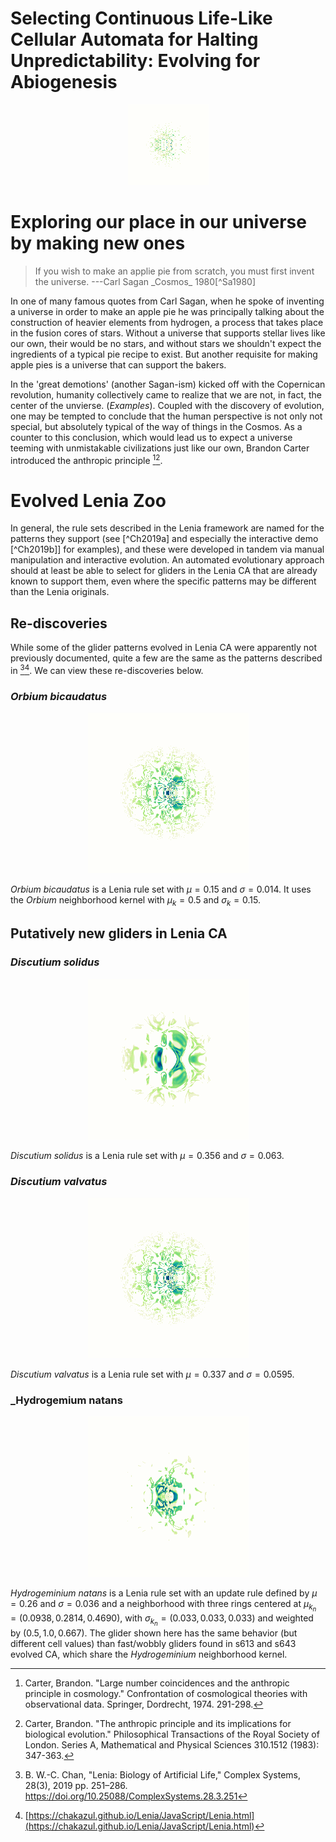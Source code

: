 # Selecting Continuous Life-Like Cellular Automata for Halting Unpredictability: Evolving for Abiogenesis

<p align="center">
<img src="https://raw.githubusercontent.com/riveSunder/yuca/master/assets/s3_waiting_sedentary_pattern.gif">
</p>

# Exploring our place in our universe by making new ones 

<blockquote>
If you wish to make an applie pie from scratch, you must first invent the universe. ---Carl Sagan _Cosmos_ 1980[^Sa1980] 
</blockquote>

In one of many famous quotes from Carl Sagan, when he spoke of inventing a universe in order to make an apple pie he was principally talking about the construction of heavier elements from hydrogen, a process that takes place in the fusion cores of stars. Without a universe that supports stellar lives like our own, their would be no stars, and without stars we shouldn't expect the ingredients of a typical pie recipe to exist. But another requisite for making apple pies is a universe that can support the bakers.

In the 'great demotions' (another Sagan-ism) kicked off with the Copernican revolution, humanity collectively came to realize that we are not, in fact, the center of the unvierse. (_*Examples*_). Coupled with the discovery of evolution, one may be tempted to conclude that the human perspective is not only not special, but absolutely typical of the way of things in the Cosmos. As a counter to this conclusion, which would lead us to expect a universe teeming with unmistakable civilizations just like our own, Brandon Carter introduced the anthropic principle [^Ca1974][^Ca1984].



# Evolved Lenia Zoo

In general, the rule sets described in the Lenia framework are named for the patterns they support (see [^Ch2019a] and especially the interactive demo [^Ch2019b]] for examples), and these were developed in tandem via manual manipulation and interactive evolution. An automated evolutionary approach should at least be able to select for gliders in the Lenia CA that are already known to support them, even where the specific patterns may be different than the Lenia originals. 

## Re-discoveries

While some of the glider patterns evolved in Lenia CA were apparently not previously documented, quite a few are the same as the patterns described in [^Ch2018a][^Ch2018b]. We can view these re-discoveries below. 

### _Orbium bicaudatus_

<p align="center">
<img src="https://raw.githubusercontent.com/riveSunder/yuca/master/assets/zoo/lenia_zoo/discutium_valvatus_glider_00.gif">
</p>

_Orbium bicaudatus_ is a Lenia rule set with $\mu = 0.15$ and $\sigma = 0.014$. It uses the _Orbium_ neighborhood kernel with $\mu_k = 0.5$ and $\sigma_k = 0.15$. 
 
## Putatively new gliders in Lenia CA

### _Discutium solidus_ 
<p align="center">
<img src="https://raw.githubusercontent.com/riveSunder/yuca/master/assets/zoo/lenia_zoo/discutium_solidus_glider_00.gif">
</p>

_Discutium solidus_ is a Lenia rule set with $\mu = 0.356$ and $\sigma = 0.063$. 

### _Discutium valvatus_ 
<p align="center">
<img src="https://raw.githubusercontent.com/riveSunder/yuca/master/assets/zoo/lenia_zoo/discutium_valvatus_glider_00.gif">
</p>

_Discutium valvatus_ is a Lenia rule set with $\mu = 0.337$ and $\sigma = 0.0595$. 

### _Hydrogemium natans 
<p align="center">
<img src="https://raw.githubusercontent.com/riveSunder/yuca/master/assets/zoo/lenia_zoo/hydrogeminium_natans_glider_00.gif">
</p>

_Hydrogeminium natans_ is a Lenia rule set with an update rule defined by $\mu = 0.26$ and $\sigma = 0.036$ and a neighborhood with three rings centered at $\mu_{k_n} = (0.0938, 0.2814, 0.4690)$, with $\sigma_{k_n} = (0.033, 0.033, 0.033)$ and weighted by $(0.5, 1.0, 0.667)$. The glider shown here has the same behavior (but different cell values) than fast/wobbly gliders found in s613 and s643 evolved CA, which share the _Hydrogeminium_ neighborhood kernel. 


[^Ca1974]: Carter, Brandon. "Large number coincidences and the anthropic principle in cosmology." Confrontation of cosmological theories with observational data. Springer, Dordrecht, 1974. 291-298.
[^Ca1984]: Carter, Brandon. "The anthropic principle and its implications for biological evolution." Philosophical Transactions of the Royal Society of London. Series A, Mathematical and Physical Sciences 310.1512 (1983): 347-363.
[^Sa1980]: Carl Sagan. Cosmos. Random House, New York. 1980. ISBN: 0-394-50294-9 p. 218
[^Ch2018a]:B. W.-C. Chan, "Lenia: Biology of Artificial Life," Complex Systems, 28(3), 2019 pp. 251–286. https://doi.org/10.25088/ComplexSystems.28.3.251
[^Ch2018b]: [https://chakazul.github.io/Lenia/JavaScript/Lenia.html](https://chakazul.github.io/Lenia/JavaScript/Lenia.html)

